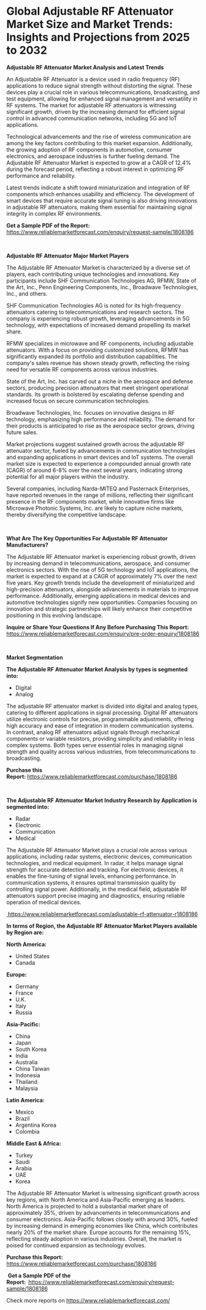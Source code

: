 <p><h1>Global Adjustable RF Attenuator Market Size and Market Trends: Insights and Projections from 2025 to 2032</h1></p><p><strong>Adjustable RF Attenuator Market Analysis and Latest Trends</strong></p>
<p><p>An Adjustable RF Attenuator is a device used in radio frequency (RF) applications to reduce signal strength without distorting the signal. These devices play a crucial role in various telecommunications, broadcasting, and test equipment, allowing for enhanced signal management and versatility in RF systems. The market for adjustable RF attenuators is witnessing significant growth, driven by the increasing demand for efficient signal control in advanced communication networks, including 5G and IoT applications.</p><p>Technological advancements and the rise of wireless communication are among the key factors contributing to this market expansion. Additionally, the growing adoption of RF components in automotive, consumer electronics, and aerospace industries is further fueling demand. The Adjustable RF Attenuator Market is expected to grow at a CAGR of 12.4% during the forecast period, reflecting a robust interest in optimizing RF performance and reliability. </p><p>Latest trends indicate a shift toward miniaturization and integration of RF components which enhances usability and efficiency. The development of smart devices that require accurate signal tuning is also driving innovations in adjustable RF attenuators, making them essential for maintaining signal integrity in complex RF environments.</p></p>
<p><strong>Get a Sample PDF of the Report:&nbsp;</strong> <a href="https://www.reliablemarketforecast.com/enquiry/request-sample/1808186?utm_campaign=2723&utm_medium=2&utm_source=Github&utm_content=ia&utm_term=06042025&utm_id=adjustable-rf-attenuator">https://www.reliablemarketforecast.com/enquiry/request-sample/1808186</a></p>
<p>&nbsp;</p>
<p><strong>Adjustable RF Attenuator Major Market Players</strong></p>
<p><p>The Adjustable RF Attenuator Market is characterized by a diverse set of players, each contributing unique technologies and innovations. Key participants include SHF Communication Technologies AG, RFMW, State of the Art, Inc., Penn Engineering Components, Inc., Broadwave Technologies, Inc., and others. </p><p>SHF Communication Technologies AG is noted for its high-frequency attenuators catering to telecommunications and research sectors. The company is experiencing robust growth, leveraging advancements in 5G technology, with expectations of increased demand propelling its market share.</p><p>RFMW specializes in microwave and RF components, including adjustable attenuators. With a focus on providing customized solutions, RFMW has significantly expanded its portfolio and distribution capabilities. The company's sales revenue has shown steady growth, reflecting the rising need for versatile RF components across various industries.</p><p>State of the Art, Inc. has carved out a niche in the aerospace and defense sectors, producing precision attenuators that meet stringent operational standards. Its growth is bolstered by escalating defense spending and increased focus on secure communication technologies.</p><p>Broadwave Technologies, Inc. focuses on innovative designs in RF technology, emphasizing high performance and reliability. The demand for their products is anticipated to rise as the aerospace sector grows, driving future sales.</p><p>Market projections suggest sustained growth across the adjustable RF attenuator sector, fueled by advancements in communication technologies and expanding applications in smart devices and IoT systems. The overall market size is expected to experience a compounded annual growth rate (CAGR) of around 6-8% over the next several years, indicating strong potential for all major players within the industry.</p><p>Several companies, including Narda-MITEQ and Pasternack Enterprises, have reported revenues in the range of millions, reflecting their significant presence in the RF components market, while innovative firms like Microwave Photonic Systems, Inc. are likely to capture niche markets, thereby diversifying the competitive landscape.</p></p>
<p>&nbsp;</p>
<p><strong>What Are The Key Opportunities For Adjustable RF Attenuator Manufacturers?</strong></p>
<p><p>The Adjustable RF Attenuator market is experiencing robust growth, driven by increasing demand in telecommunications, aerospace, and consumer electronics sectors. With the rise of 5G technology and IoT applications, the market is expected to expand at a CAGR of approximately 7% over the next five years. Key growth trends include the development of miniaturized and high-precision attenuators, alongside advancements in materials to improve performance. Additionally, emerging applications in medical devices and automotive technologies signify new opportunities. Companies focusing on innovation and strategic partnerships will likely enhance their competitive positioning in this evolving landscape.</p></p>
<p><strong>Inquire or Share Your Questions If Any Before Purchasing This Report:</strong> <a href="https://www.reliablemarketforecast.com/enquiry/pre-order-enquiry/1808186?utm_campaign=2723&utm_medium=2&utm_source=Github&utm_content=ia&utm_term=06042025&utm_id=adjustable-rf-attenuator">https://www.reliablemarketforecast.com/enquiry/pre-order-enquiry/1808186</a></p>
<p>&nbsp;</p>
<p><strong>Market Segmentation</strong></p>
<p><strong>The Adjustable RF Attenuator Market Analysis by types is segmented into:</strong></p>
<p><ul><li>Digital</li><li>Analog</li></ul></p>
<p><p>The adjustable RF attenuator market is divided into digital and analog types, catering to different applications in signal processing. Digital RF attenuators utilize electronic controls for precise, programmable adjustments, offering high accuracy and ease of integration in modern communication systems. In contrast, analog RF attenuators adjust signals through mechanical components or variable resistors, providing simplicity and reliability in less complex systems. Both types serve essential roles in managing signal strength and quality across various industries, from telecommunications to broadcasting.</p></p>
<p><strong>Purchase this Report:&nbsp;</strong><a href="https://www.reliablemarketforecast.com/purchase/1808186?utm_campaign=2723&utm_medium=2&utm_source=Github&utm_content=ia&utm_term=06042025&utm_id=adjustable-rf-attenuator">https://www.reliablemarketforecast.com/purchase/1808186</a></p>
<p>&nbsp;</p>
<p><strong>The Adjustable RF Attenuator Market Industry Research by Application is segmented into:</strong></p>
<p><ul><li>Radar</li><li>Electronic</li><li>Communication</li><li>Medical</li></ul></p>
<p><p>The Adjustable RF Attenuator Market plays a crucial role across various applications, including radar systems, electronic devices, communication technologies, and medical equipment. In radar, it helps manage signal strength for accurate detection and tracking. For electronic devices, it enables the fine-tuning of signal levels, enhancing performance. In communication systems, it ensures optimal transmission quality by controlling signal power. Additionally, in the medical field, adjustable RF attenuators support precise imaging and diagnostics, ensuring reliable operation of medical devices.</p></p>
<p><a href="https://www.reliablemarketforecast.com/adjustable-rf-attenuator-r1808186?utm_campaign=2723&utm_medium=2&utm_source=Github&utm_content=ia&utm_term=06042025&utm_id=adjustable-rf-attenuator">&nbsp;https://www.reliablemarketforecast.com/adjustable-rf-attenuator-r1808186</a></p>
<p><strong>In terms of Region, the Adjustable RF Attenuator Market Players available by Region are:</strong></p>
<p>
    <p> <strong> North America: </strong>
        <ul>
            <li>United States</li>
            <li>Canada</li>
        </ul>
        </p> 
    <p> <strong> Europe: </strong>
        <ul>
            <li>Germany</li>
            <li>France</li>
            <li>U.K.</li>
            <li>Italy</li>
            <li>Russia</li>
        </ul>
        </p> 
    <p> <strong> Asia-Pacific: </strong>
        <ul>
            <li>China</li>
            <li>Japan</li>
            <li>South Korea</li>
            <li>India</li>
            <li>Australia</li>
            <li>China Taiwan</li>
            <li>Indonesia</li>
            <li>Thailand</li>
            <li>Malaysia</li>
        </ul>
        </p> 
    <p> <strong> Latin America: </strong>
        <ul>
            <li>Mexico</li>
            <li>Brazil</li>
            <li>Argentina Korea</li>
            <li>Colombia</li>
        </ul>
        </p> 
    <p> <strong> Middle East & Africa: </strong>
        <ul>
            <li>Turkey</li>
            <li>Saudi</li>
            <li>Arabia</li>
            <li>UAE</li>
            <li>Korea</li>
        </ul>
    </p>
    </p>
<p><p>The Adjustable RF Attenuator Market is witnessing significant growth across key regions, with North America and Asia-Pacific emerging as leaders. North America is projected to hold a substantial market share of approximately 35%, driven by advancements in telecommunications and consumer electronics. Asia-Pacific follows closely with around 30%, fueled by increasing demand in emerging economies like China, which contributes nearly 20% of the market share. Europe accounts for the remaining 15%, reflecting steady adoption in various industries. Overall, the market is poised for continued expansion as technology evolves.</p></p>
<p><strong>Purchase this Report: </strong><a href="https://www.reliablemarketforecast.com/purchase/1808186?utm_campaign=2723&utm_medium=2&utm_source=Github&utm_content=ia&utm_term=06042025&utm_id=adjustable-rf-attenuator">https://www.reliablemarketforecast.com/purchase/1808186</a></p>
<p>&nbsp;<strong>Get a Sample PDF of the Report:&nbsp;&nbsp;</strong><a href="https://www.reliablemarketforecast.com/enquiry/request-sample/1808186?utm_campaign=2723&utm_medium=2&utm_source=Github&utm_content=ia&utm_term=06042025&utm_id=adjustable-rf-attenuator">https://www.reliablemarketforecast.com/enquiry/request-sample/1808186</a></p>
<p><strong></strong></p>
<p>Check more reports on <a href="https://www.reliablemarketforecast.com/?utm_campaign=2723&utm_medium=2&utm_source=Github&utm_content=ia&utm_term=06042025&utm_id=adjustable-rf-attenuator">https://www.reliablemarketforecast.com/</a></p>